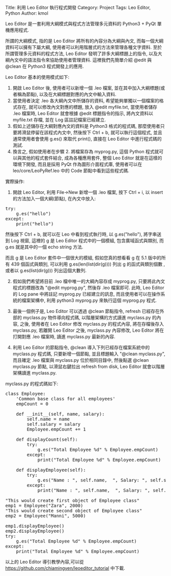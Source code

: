 Title: 利用 Leo Editor 執行程式開發
Category: Project
Tags: Leo Editor, Python
Author: kmol

Leo Editor 是一套利用大綱模式與程式方法管理多元資料的 Python3 + PyQt 單機應用程式.

<!-- PELICAN_END_SUMMARY -->

所謂的大綱模式, 指的是 Leo Editor 將所有的內容分為大綱與內文, 而每一個大綱資料可以擁有下屬大綱, 使用者可以利用階層式的方法來管理各種文字資料. 至於所謂管理多元資料的程式方法, Leo Editor 發明了許多大綱標題上的指令, 以及大綱內文中的語法指令來協助使用者管理資料. 這裡我們先簡單介紹 @edit 與 @clean 在 Python3 程式開發上的應用.

Leo Editor 基本的使用模式如下:

1. 開啟 Leo Editor 後, 使用者可以新增一個 .leo 檔案, 並在其中加入大綱標題(或者稱為節點), 以及在大綱標題對應的內文中輸入資料.
2. 當使用者決定 .leo 各大綱內文中所儲存的資料, 希望能夠單獨以一個檔案的格式存在, 就可以修改內文對應的標題, 放入 @edit myfile.txt, 當使用者儲存 .leo 檔案時, Leo Editor 就會根據 @edit 標題指令的指示, 將內文資料以 myfile.txt 存檔, 並在 Log 區註記檔案已經建立.
3. 假如上述儲存在大綱對應內文的資料是 Python3 格式的程式碼, 那麼使用者只要將滑鼠停留在該程式內文中, 然後按下 Ctrl + b, 就可以執行這個程式, 並且通常使用者會使用 g.es() 來取代 print(), 直接在 Leo Editor 中進行程式碼的測試.
4. 換言之, 假如使用者在步驟 2. 將檔案存為 myprog.py, 這個 Python 程式就可以與其他的程式套件結合, 成為各種應用套件, 整個 Leo Editor 就是在這樣的環境下開發, 而且是採用 PyQt 作為圖形介面程式庫, 使用者可以在 leo/core/LeoPyRef.leo 中的 Code 節點中看到這些程式碼.

實際操作:

1. 開啟 Leo Editor, 利用 File->New 新增一個 .leo 檔案, 按下 Ctrl + i, 以 insert 的方法加入一個大綱(節點), 在內文中放入:

<pre class="brush: python;">
try:
    g.es("hello")
except:
    print("hello")
</pre>

然後按下 Ctrl + b, 就可以在 Leo 中看到程式執行時, 以 g.es("hello"), 將字串送到 Log 視窗, 這裡的 g 是 Leo Editor 程式中的一個模組, 包含廣域函式與類別, 而 g.es 就是其中的一個 echo string 方法.

而且 g 是 Leo Editor 套件中一個很大的模組, 假如您真的想看看 g 在 5.1 版中的所有 439 個函式與類別, 可以利用 g.es(len(list(dir(g)))) 列出 g 的函式與類別個數 ,或者以 g.es(list(dir(g))) 列出這個大數列.

2. 假如我們希望將目前 .leo 檔中唯一的大綱內容存成 myprog.py, 只要將此內文程式的標題改為 "@edit myprog.py", 然後存 .leo 檔案即可. 此時, Leo Editor 的 Log pane 中將註記 myprog.py 已經建立的訊息, 而且使用者可以在操作系統的檔案架構中, 利用 python3 myprog.py 來執行這個 myprog.py 程式.

3. 最後一個例子是, Leo Editor 可以透過 @clean 節點指令, refresh 已經存在外部的 myclass.py 物件導向程式碼, 以階層架構的方式讀進 myclass.py 的內容, 之後, 使用者在 Leo Editor 修改 myclass.py 的程式內容, 將在存檔後存入 myclass.py, 若離開 Leo Editor 之後, myclass.py 內容修改, Leo Editor 將在打開對應 .leo 檔案時, 讀進 myclass.py 最新的內容.

4. 利用 Leo Editor 的節點指令, @clean 導入下列已經存在檔案系統中的 myclass.py 程式碼, 只要新增一個節點, 並且標題輸入 "@clean myclass.py", 而且確定 .leo 檔案與 myclass.py 位於相同目錄中, 然後點選 @clean myclass.py 節點, 以滑鼠右鍵拉出 refresh from disk, Leo Editor 就會以階層架構讀進 myclass.py.

myclass.py 的程式碼如下:

<pre class="brush: python;">
class Employee:
    'Common base class for all employees'
    empCount = 0
    
    def __init__(self, name, salary):
        self.name = name
        self.salary = salary
        Employee.empCount += 1

    def displayCount(self):
        try:
            g.es("Total Employee %d" % Employee.empCount)
        except:
            print("Total Employee %d" % Employee.empCount)

    def displayEmployee(self):
        try:
            g.es("Name : ", self.name,  ", Salary: ", self.salary)
        except:
            print("Name : ", self.name,  ", Salary: ", self.salary)
      
"This would create first object of Employee class"
emp1 = Employee("Zara", 2000)
"This would create second object of Employee class"
emp2 = Employee("Manni", 5000)

emp1.displayEmployee()
emp2.displayEmployee()
try:
    g.es("Total Employee %d" % Employee.empCount)
except:
    print("Total Employee %d" % Employee.empCount)
</pre>

以上的 Leo Editor 導引教學內容,可以從 <a href="https://github.com/chiamingyen/leoeditor_tutorial">https://github.com/chiamingyen/leoeditor_tutorial</a> 中下載.
